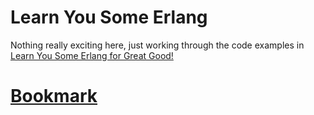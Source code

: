 # Learn You Some Erlang

Nothing really exciting here, just working through the code examples in
[Learn You Some Erlang for Great Good!][1]

# [Bookmark][2]

[1]: http://learnyousomeerlang.com/
[2]: http://learnyousomeerlang.com/types-or-lack-thereof
